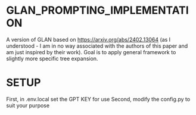 # GLAN_PROMPTING_IMPLEMENTATION
A version of GLAN based on https://arxiv.org/abs/2402.13064 (as I understood - I am in no way associated with the authors of this paper and am just inspired by their work). Goal is to apply general framework to slightly more specific tree expansion.

# SETUP
First, in .env.local set the GPT KEY for use
Second, modify the config.py to suit your purpose
